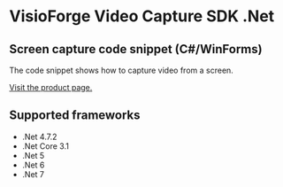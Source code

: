 ﻿# VisioForge Video Capture SDK .Net

## Screen capture code snippet (C#/WinForms)

The code snippet shows how to capture video from a screen.

[Visit the product page.](https://www.visioforge.com/video-capture-sdk-net)

## Supported frameworks

* .Net 4.7.2
* .Net Core 3.1
* .Net 5
* .Net 6
* .Net 7